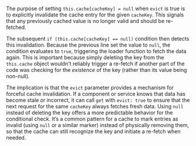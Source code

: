 The purpose of setting `this.cache[cacheKey] = null` when `evict` is true is to explicitly invalidate the cache entry for the given `cacheKey`.  This signals that any previously cached value is no longer valid and should be re-fetched.

The subsequent `if (this.cache[cacheKey] == null)` condition then detects this invalidation. Because the previous line set the value to `null`, the condition evaluates to `true`, triggering the loader function to fetch the data again. This is important because simply deleting the key from the `this.cache` object wouldn't reliably trigger a re-fetch if another part of the code was checking for the *existence* of the key (rather than its value being non-null).

The implication is that the `evict` parameter provides a mechanism for forceful cache invalidation.  If a component or service knows that data has become stale or incorrect, it can call `get` with `evict: true` to ensure that the next request for the same `cacheKey` always fetches fresh data. Using `null` instead of deleting the key offers a more predictable behavior for the conditional check.  It’s a common pattern for a cache to mark entries as invalid (using `null` or a similar marker) instead of physically removing them, so that the cache can still recognize the key and initiate a re-fetch when needed.